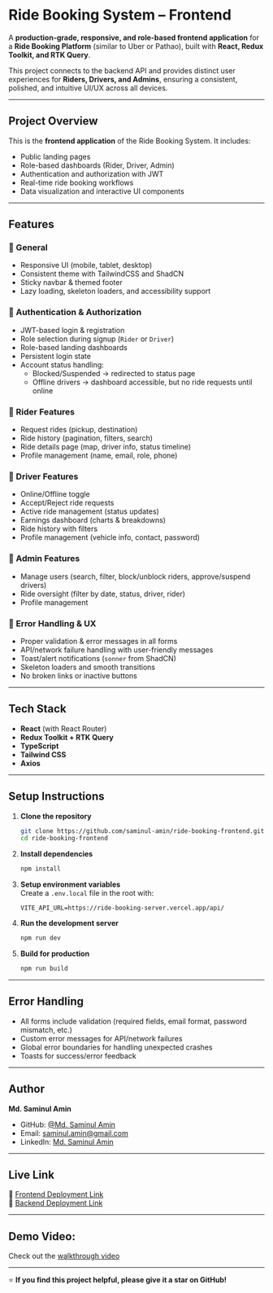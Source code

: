 # Ride Booking System – Frontend

A **production-grade, responsive, and role-based frontend application** for a **Ride Booking Platform** (similar to Uber or Pathao), built with **React, Redux Toolkit, and RTK Query**.  

This project connects to the backend API and provides distinct user experiences for **Riders, Drivers, and Admins**, ensuring a consistent, polished, and intuitive UI/UX across all devices.

---

## Project Overview
This is the **frontend application** of the Ride Booking System. It includes:  
- Public landing pages  
- Role-based dashboards (Rider, Driver, Admin)  
- Authentication and authorization with JWT  
- Real-time ride booking workflows  
- Data visualization and interactive UI components

---

## Features

### 🔹 General
- Responsive UI (mobile, tablet, desktop)  
- Consistent theme with TailwindCSS and ShadCN
- Sticky navbar & themed footer  
- Lazy loading, skeleton loaders, and accessibility support

### 🔹 Authentication & Authorization
- JWT-based login & registration 
- Role selection during signup (`Rider` or `Driver`)
- Role-based landing dashboards
- Persistent login state
- Account status handling:  
  - Blocked/Suspended → redirected to status page  
  - Offline drivers → dashboard accessible, but no ride requests until online  

### 🔹 Rider Features
- Request rides (pickup, destination)  
- Ride history (pagination, filters, search)
- Ride details page (map, driver info, status timeline)  
- Profile management (name, email, role, phone)

### 🔹 Driver Features
- Online/Offline toggle  
- Accept/Reject ride requests  
- Active ride management (status updates)  
- Earnings dashboard (charts & breakdowns)  
- Ride history with filters  
- Profile management (vehicle info, contact, password)  

### 🔹 Admin Features
- Manage users (search, filter, block/unblock riders, approve/suspend drivers)  
- Ride oversight (filter by date, status, driver, rider)
- Profile management 

### 🔹 Error Handling & UX
- Proper validation & error messages in all forms  
- API/network failure handling with user-friendly messages  
- Toast/alert notifications (`sonner` from ShadCN)  
- Skeleton loaders and smooth transitions
- No broken links or inactive buttons

---

## Tech Stack
- **React** (with React Router)  
- **Redux Toolkit + RTK Query**  
- **TypeScript**  
- **Tailwind CSS**  
- **Axios**  

---

## Setup Instructions

1. **Clone the repository**
   ```bash
   git clone https://github.com/saminul-amin/ride-booking-frontend.git
   cd ride-booking-frontend
   ```

2. **Install dependencies**
   ```bash
   npm install
   ```

3. **Setup environment variables**  
   Create a `.env.local` file in the root with:  
   ```
   VITE_API_URL=https://ride-booking-server.vercel.app/api/
   ```

4. **Run the development server**
   ```bash
   npm run dev
   ```

5. **Build for production**
   ```bash
   npm run build
   ```

---

## Error Handling
- All forms include validation (required fields, email format, password mismatch, etc.)  
- Custom error messages for API/network failures  
- Global error boundaries for handling unexpected crashes  
- Toasts for success/error feedback  

---

## Author

**Md. Saminul Amin**
- GitHub: [@Md. Saminul Amin](https://github.com/saminul-amin)
- Email: [saminul.amin@gmail.com](mailto:saminul.amin@gmail.com)
- LinkedIn: [Md. Saminul Amin](https://www.linkedin.com/in/md-saminul-amin-91605730a/)

---

## Live Link  
🔗 [Frontend Deployment Link](https://ride-booking-frontend-gamma.vercel.app/)  
🔗 [Backend Deployment Link](https://ride-booking-server.vercel.app/)

---

## Demo Video:

Check out the [walkthrough video](https://drive.google.com/file/d/11POckzIUsiS5DUhw9NYAdq1mrHu6FAjQ/view?usp=sharing)

---

⭐ **If you find this project helpful, please give it a star on GitHub!**